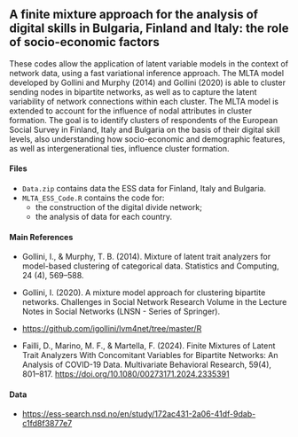 ## A finite mixture approach for the analysis of digital skills in Bulgaria, Finland and Italy: the role of socio-economic factors

These codes allow the application of latent variable models in the context of network data, using a fast variational inference approach. The MLTA model developed by Gollini and Murphy (2014) and Gollini (2020) is able to cluster sending nodes in bipartite networks, as well as to capture the latent variability of network connections within each cluster. The MLTA model is extended to account for the influence of nodal attributes in cluster formation. The goal is to identify clusters of respondents of the European Social Survey in Finland, Italy and Bulgaria on the basis of their digital skill levels, also understanding how socio-economic and demographic features, as well as intergenerational ties, influence cluster formation.

#### Files
* `Data.zip` contains data the ESS data for Finland, Italy and Bulgaria.
* `MLTA_ESS_Code.R` contains the code for:
  * the construction of the digital divide network;
  * the analysis of data for each country.

#### Main References
* Gollini, I., & Murphy, T. B. (2014). Mixture of latent trait analyzers for model-based clustering of categorical data. Statistics and Computing, 24 (4), 569–588.

* Gollini, I. (2020). A mixture model approach for clustering bipartite networks. Challenges in Social Network Research Volume in the Lecture Notes in Social Networks (LNSN - Series of Springer).

* https://github.com/igollini/lvm4net/tree/master/R
  
* Failli, D., Marino, M. F., & Martella, F. (2024). Finite Mixtures of Latent Trait Analyzers With Concomitant Variables for Bipartite Networks: An Analysis of COVID-19 Data. Multivariate Behavioral Research, 59(4), 801–817. https://doi.org/10.1080/00273171.2024.2335391

#### Data
* https://ess-search.nsd.no/en/study/172ac431-2a06-41df-9dab-c1fd8f3877e7

<!---
* Failli, D., Marino, M.F., Martella, F. (2022) Extending finite mixtures of latent trait analyzers for bipartite networks. In Balzanella A., Bini M., Cavicchia C. and Verde R. (Eds.) Book of short Paper SIS 2022 (pp. 540-550), Pearson.
-->
